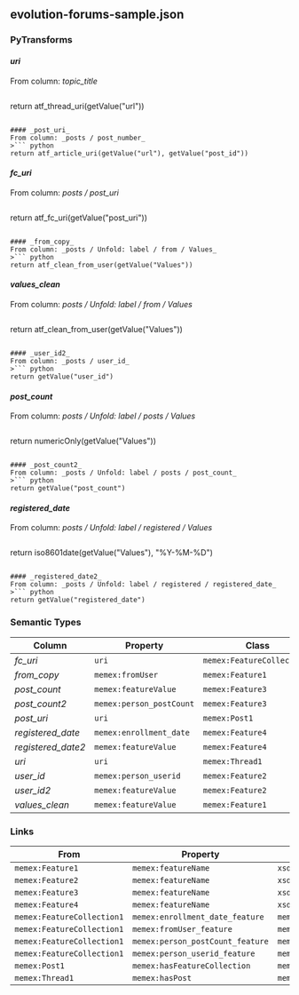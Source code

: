 ## evolution-forums-sample.json

### PyTransforms
#### _uri_
From column: _topic_title_
>``` python
return atf_thread_uri(getValue("url"))
```

#### _post_uri_
From column: _posts / post_number_
>``` python
return atf_article_uri(getValue("url"), getValue("post_id"))
```

#### _fc_uri_
From column: _posts / post_uri_
>``` python
return atf_fc_uri(getValue("post_uri"))
```

#### _from_copy_
From column: _posts / Unfold: label / from / Values_
>``` python
return atf_clean_from_user(getValue("Values"))
```

#### _values_clean_
From column: _posts / Unfold: label / from / Values_
>``` python
return atf_clean_from_user(getValue("Values"))
```

#### _user_id2_
From column: _posts / user_id_
>``` python
return getValue("user_id")
```

#### _post_count_
From column: _posts / Unfold: label / posts / Values_
>``` python
return numericOnly(getValue("Values"))
```

#### _post_count2_
From column: _posts / Unfold: label / posts / post_count_
>``` python
return getValue("post_count")
```

#### _registered_date_
From column: _posts / Unfold: label / registered / Values_
>``` python
return iso8601date(getValue("Values"), "%Y-%M-%D")
```

#### _registered_date2_
From column: _posts / Unfold: label / registered / registered_date_
>``` python
return getValue("registered_date")
```


### Semantic Types
| Column | Property | Class |
|  ----- | -------- | ----- |
| _fc_uri_ | `uri` | `memex:FeatureCollection1`|
| _from_copy_ | `memex:fromUser` | `memex:Feature1`|
| _post_count_ | `memex:featureValue` | `memex:Feature3`|
| _post_count2_ | `memex:person_postCount` | `memex:Feature3`|
| _post_uri_ | `uri` | `memex:Post1`|
| _registered_date_ | `memex:enrollment_date` | `memex:Feature4`|
| _registered_date2_ | `memex:featureValue` | `memex:Feature4`|
| _uri_ | `uri` | `memex:Thread1`|
| _user_id_ | `memex:person_userid` | `memex:Feature2`|
| _user_id2_ | `memex:featureValue` | `memex:Feature2`|
| _values_clean_ | `memex:featureValue` | `memex:Feature1`|


### Links
| From | Property | To |
|  --- | -------- | ---|
| `memex:Feature1` | `memex:featureName` | `xsd:fromUser`|
| `memex:Feature2` | `memex:featureName` | `xsd:person_userid`|
| `memex:Feature3` | `memex:featureName` | `xsd:person_postCount`|
| `memex:Feature4` | `memex:featureName` | `xsd:enrollment_date`|
| `memex:FeatureCollection1` | `memex:enrollment_date_feature` | `memex:Feature4`|
| `memex:FeatureCollection1` | `memex:fromUser_feature` | `memex:Feature1`|
| `memex:FeatureCollection1` | `memex:person_postCount_feature` | `memex:Feature3`|
| `memex:FeatureCollection1` | `memex:person_userid_feature` | `memex:Feature2`|
| `memex:Post1` | `memex:hasFeatureCollection` | `memex:FeatureCollection1`|
| `memex:Thread1` | `memex:hasPost` | `memex:Post1`|
